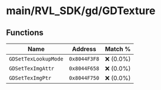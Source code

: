 # main/RVL_SDK/gd/GDTexture

## Functions

| Name | Address | Match % |
|------|---------|---------|
| `GDSetTexLookupMode` | `0x8044F3F8` | :x: (0.0%) |
| `GDSetTexImgAttr` | `0x8044F658` | :x: (0.0%) |
| `GDSetTexImgPtr` | `0x8044F750` | :x: (0.0%) |